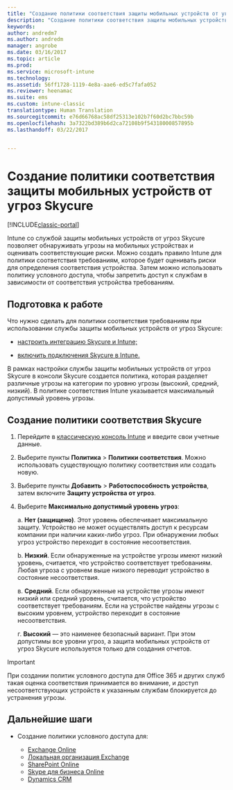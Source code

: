 ```yaml
---
title: "Создание политики соответствия защиты мобильных устройств от угроз Skycure | Документы Майкрософт"
description: "Создание политики соответствия защиты мобильных устройств от угроз Skycure в классической консоли Intune."
keywords: 
author: andredm7
ms.author: andredm
manager: angrobe
ms.date: 03/16/2017
ms.topic: article
ms.prod: 
ms.service: microsoft-intune
ms.technology: 
ms.assetid: 56ff1728-1119-4e8a-aae6-ed5c7fafa052
ms.reviewer: heenamac
ms.suite: ems
ms.custom: intune-classic
translationtype: Human Translation
ms.sourcegitcommit: e76d66768ac58df25313e102b7f60d2bc7bbc59b
ms.openlocfilehash: 3a7322bd389b6d2ca72108b9f54318000857895b
ms.lasthandoff: 03/22/2017


---
```


# <a name="create-skycure-mobile-threat-defense-compliance-policy"></a>Создание политики соответствия защиты мобильных устройств от угроз Skycure

[!INCLUDE[classic-portal](../includes/classic-portal.md)]

Intune со службой защиты мобильных устройств от угроз Skycure позволяет обнаруживать угрозы на мобильных устройствах и оценивать соответствующие риски. Можно создать правило Intune для политики соответствия требованиям, которое будет оценивать риски для определения соответствия устройства. Затем можно использовать политику условного доступа, чтобы запретить доступ к службам в зависимости от соответствия устройства требованиям.

## <a name="before-you-begin"></a>Подготовка к работе

Что нужно сделать для политики соответствия требованиям при использовании службы защиты мобильных устройств от угроз Skycure:

-   [настроить интеграцию Skycure и Intune;](https://docs.microsoft.com/en-us/intune/deploy-use/setup-the-skycure-integration-with-Intune)

-   [включить подключения Skycure в Intune.](https://docs.microsoft.com/intune/deploy-use/enable-skycure-mobile-threat-defense-in-intune)

В рамках настройки службы защиты мобильных устройств от угроз Skycure в консоли Skycure создается политика, которая разделяет различные угрозы на категории по уровню угрозы (высокий, средний, низкий). В политике соответствия Intune указывается максимальный допустимый уровень угрозы.

## <a name="to-create-skycure-compliance-policy"></a>Создание политики соответствия Skycure

1.  Перейдите в [классическую консоль Intune](https://manage.microsoft.com/) и введите свои учетные данные.

2.  Выберите пункты **Политика** &gt; **Политики соответствия**. Можно использовать существующую политику соответствия или создать новую.

3.  Выберите пункты **Добавить** &gt; **Работоспособность устройства**, затем включите **Защиту устройства от угроз**.

4.  Выберите **Максимально допустимый уровень угроз**:

    а.  **Нет (защищено)**. Этот уровень обеспечивает максимальную защиту. Устройство не может осуществлять доступ к ресурсам компании при наличии каких-либо угроз. При обнаружении любых угроз устройство переходит в состояние несоответствия.

    b.  **Низкий**. Если обнаруженные на устройстве угрозы имеют низкий уровень, считается, что устройство соответствует требованиям. Любая угроза с уровнем выше низкого переводит устройство в состояние несоответствия.

    в.  **Средний**. Если обнаруженные на устройстве угрозы имеют низкий или средний уровень, считается, что устройство соответствует требованиям. Если на устройстве найдены угрозы с высоким уровнем, устройство переходит в состояние несоответствия.

    г.  **Высокий** — это наименее безопасный вариант. При этом допустимы все уровни угроз, а защита мобильных устройств от угроз Skycure используется только для создания отчетов.

> [!IMPORTANT] 
> При создании политик условного доступа для Office 365 и других служб такая оценка соответствия принимается во внимание, и доступ несоответствующих устройств к указанным службам блокируется до устранения угрозы.

## <a name="span-idmonitor-device-threats-classanchorspan-idnext-steps-classanchorspan-idtoc477360344-classanchorspanspanspannext-steps"></a><span id="monitor-device-threats" class="anchor"><span id="next-steps" class="anchor"><span id="_Toc477360344" class="anchor"></span></span></span>Дальнейшие шаги

-   Создание политики условного доступа для:

    -   [Exchange Online](https://docs.microsoft.com/intune/deploy-use/restrict-access-to-exchange-online-with-microsoft-intune)
    -   [Локальная организация Exchange](https://docs.microsoft.com/intune/deploy-use/restrict-access-to-exchange-onpremises-with-microsoft-intune)
    -   [SharePoint Online](https://docs.microsoft.com/intune/deploy-use/restrict-access-to-sharepoint-online-with-microsoft-intune)
    -   [Skype для бизнеса Online](https://docs.microsoft.com/intune/deploy-use/restrict-access-to-skype-for-business-online-with-microsoft-intune)
    -   [Dynamics CRM](https://docs.microsoft.com/intune/deploy-use/restrict-access-to-dynamics-crm-online-with-microsoft-intune)

